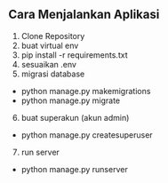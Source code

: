 ## Cara Menjalankan Aplikasi

1. Clone Repository
2. buat virtual env
3. pip install -r requirements.txt
4. sesuaikan .env
5. migrasi database
- python manage.py makemigrations
- python manage.py migrate
6. buat superakun (akun admin)
- python manage.py createsuperuser
7. run server
- python manage.py runserver
